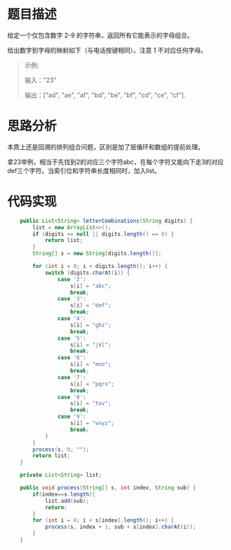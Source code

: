 # 题目描述
给定一个仅包含数字 2-9 的字符串，返回所有它能表示的字母组合。

给出数字到字母的映射如下（与电话按键相同）。注意 1 不对应任何字母。

> 示例:
> 
> 输入："23"
> 
> 输出：["ad", "ae", "af", "bd", "be", "bf", "cd", "ce", "cf"].

# 思路分析
本质上还是回溯的排列组合问题，区别是加了层循环和数组的提前处理。

拿23举例，相当于先找到2的对应三个字符abc，在每个字符又能向下走3的对应def三个字符。当索引位和字符串长度相同时，加入list。



# 代码实现
```java
    public List<String> letterCombinations(String digits) {
        list = new ArrayList<>();
        if (digits == null || digits.length() == 0) {
            return list;
        }
        String[] s = new String[digits.length()];

        for (int i = 0; i < digits.length(); i++) {
            switch (digits.charAt(i)) {
                case '2':
                    s[i] = "abc";
                    break;
                case '3':
                    s[i] = "def";
                    break;
                case '4':
                    s[i] = "ghi";
                    break;
                case '5':
                    s[i] = "jkl";
                    break;
                case '6':
                    s[i] = "mno";
                    break;
                case '7':
                    s[i] = "pqrs";
                    break;
                case '8':
                    s[i] = "tuv";
                    break;
                case '9':
                    s[i] = "wxyz";
                    break;
            }
        }
        process(s, 0, "");
        return list;
    }

    private List<String> list;

    public void process(String[] s, int index, String sub) {
        if(index==s.length){
            list.add(sub);
            return;
        }
        for (int i = 0; i < s[index].length(); i++) {
            process(s, index + 1, sub + s[index].charAt(i));
        }
    }
```
